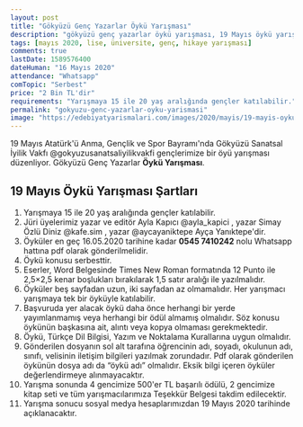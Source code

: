 ```yaml
---
layout: post
title: "Gökyüzü Genç Yazarlar Öykü Yarışması"
description: "gökyüzü genç yazarlar öykü yarışması, 19 Mayıs öykü yarışması"
tags: [mayıs 2020, lise, üniversite, genç, hikaye yarışması]
comments: true
lastDate: 1589576400    
dateHuman: "16 Mayıs 2020"
attendance: "Whatsapp"
comTopic: "Serbest"
price: "2 Bin TL'dir"
requirements: "Yarışmaya 15 ile 20 yaş aralığında gençler katılabilir."
permalink: "gokyuzu-genc-yazarlar-oyku-yarismasi"
image: "https://edebiyatyarismalari.com/images/2020/mayis/19-mayis-oyku-yarismasi-gokyuzu.jpg"
---
```


19 Mayıs Atatürk'ü Anma, Gençlik ve Spor Bayramı'nda Gökyüzü Sanatsal İyilik Vakfı @gokyuzusanatsaliyilikvakfi gençlerimize bir öyü yarışması düzenliyor.
Gökyüzü Genç Yazarlar **Öykü Yarışması**.  

## 19 Mayıs Öykü Yarışması Şartları
1. Yarışmaya 15 ile 20 yaş aralığında gençler katılabilir.
2. Jüri üyelerimiz yazar ve editör Ayla Kapıcı @ayla_kapici , yazar Simay Özlü Diniz @kafe.sim , yazar @aycayaniktepe Ayça Yanıktepe'dir.
3. Öyküler en geç 16.05.2020 tarihine kadar **0545 7410242** nolu Whatsapp hattına pdf olarak gönderilmelidir.
4. Öykü konusu serbesttir.
5. Eserler, Word Belgesinde Times New Roman formatında 12 Punto ile 2,5×2,5 kenar boşlukları bırakılarak 1,5 satır aralığı ile yazılmalıdır.
6. Öyküler beş sayfadan uzun, iki sayfadan az olmamalıdır. Her yarışmacı yarışmaya tek bir öyküyle katılabilir.
7. Başvuruda yer alacak öykü daha önce herhangi bir yerde yayımlanmamış veya herhangi bir ödül almamış olmalıdır. Söz konusu öykünün başkasına ait, alıntı veya kopya olmaması gerekmektedir.
8. Öykü, Türkçe Dil Bilgisi, Yazım ve Noktalama Kurallarına uygun olmalıdır.
9. Gönderilen dosyanın sol alt tarafına öğrencinin adı, soyadı, okulunun adı, sınıfı, velisinin iletişim bilgileri yazılmak zorundadır. Pdf olarak gönderilen öykünün dosya adı da “öykü adı” olmalıdır. Eksik bilgi içeren öyküler değerlendirmeye alınmayacaktır.
10. Yarışma sonunda 4 gencimize 500'er TL başarılı ödülü, 2 gencimize kitap seti ve tüm yarışmacılarımıza Teşekkür Belgesi takdim edilecektir.
11. Yarışma sonucu sosyal medya hesaplarımızdan 19 Mayıs 2020 tarihinde açıklanacaktır.